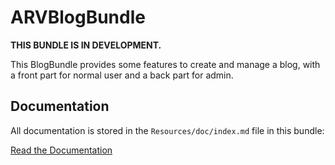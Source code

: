 # ARVBlogBundle

**THIS BUNDLE IS IN DEVELOPMENT.**

This BlogBundle provides some features to create and manage a blog, with a front part for normal user 
and a back part for admin.

## Documentation

All documentation is stored in the `Resources/doc/index.md` file in this bundle:

[Read the Documentation](Resources/doc/index.md)